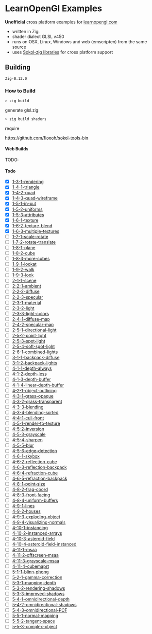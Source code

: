 # LearnOpenGl Examples

**Unofficial** cross platform examples for [learnopengl.com](https://learnopengl.com/)

- written in Zig.
- shader dialect GLSL v450
- runs on OSX, Linux, Windows and web (emscripten) from the same source
- uses [Sokol-zig libraries](https://github.com/floooh/sokol-zig) for cross platform support

## Building

`Zig-0.13.0`

### How to Build

```bash
> zig build
```

generate glsl.zig

```bash
> zig build shaders
```

require

https://github.com/floooh/sokol-tools-bin

#### Web Builds

TODO:

#### Todo

- [x] [1-3-1-rendering](src/1-3-hello-window/1-rendering.zig)
- [x] [1-4-1-triangle](src/1-4-hello-triangle/1-triangle.zig)
- [x] [1-4-2-quad](src/1-4-hello-triangle/2-quad.zig)
- [x] [1-4-3-quad-wireframe](src/1-4-hello-triangle/3-quad-wireframe.zig)
- [x] [1-5-1-in-out](src/1-5-shaders/1-in-out.zig)
- [x] [1-5-2-uniforms](src/1-5-shaders/2-uniforms.zig)
- [x] [1-5-3-attributes](src/1-5-shaders/3-attributes.zig)
- [x] [1-6-1-texture](src/1-6-textures/1-texture.zig)
- [x] [1-6-2-texture-blend](src/1-6-textures/2-texture-blend.zig)
- [x] [1-6-3-multiple-textures](src/1-6-textures/3-multiple-textures.zig)
- [ ] [1-7-1-scale-rotate](src/1-7-transformations/1-scale-rotate.zig)
- [ ] [1-7-2-rotate-translate](src/1-7-transformations/2-rotate-translate.zig)
- [ ] [1-8-1-plane](src/1-8-coordinate-systems/1-plane.zig)
- [ ] [1-8-2-cube](src/1-8-coordinate-systems/2-cube.zig)
- [ ] [1-8-3-more-cubes](src/1-8-coordinate-systems/3-more-cubes.zig)
- [ ] [1-9-1-lookat](src/1-9-camera/1-lookat.zig)
- [ ] [1-9-2-walk](src/1-9-camera/2-walk.zig)
- [ ] [1-9-3-look](src/1-9-camera/3-look.zig)
- [ ] [2-1-1-scene](src/2-1-colors/1-scene.zig)
- [ ] [2-2-1-ambient](src/2-2-basic-lighting/1-ambient.zig)
- [ ] [2-2-2-diffuse](src/2-2-basic-lighting/2-diffuse.zig)
- [ ] [2-2-3-specular](src/2-2-basic-lighting/3-specular.zig)
- [ ] [2-3-1-material](src/2-3-materials/1-material.zig)
- [ ] [2-3-2-light](src/2-3-materials/2-light.zig)
- [ ] [2-3-3-light-colors](src/2-3-materials/3-light-colors.zig)
- [ ] [2-4-1-diffuse-map](src/2-4-lighting-maps/1-diffuse-map.zig)
- [ ] [2-4-2-specular-map](src/2-4-lighting-maps/2-specular-map.zig)
- [ ] [2-5-1-directional-light](src/2-5-light-casters/1-directional-light.zig)
- [ ] [2-5-2-point-light](src/2-5-light-casters/2-point-light.zig)
- [ ] [2-5-3-spot-light](src/2-5-light-casters/3-spot-light.zig)
- [ ] [2-5-4-soft-spot-light](src/2-5-light-casters/4-soft-spot-light.zig)
- [ ] [2-6-1-combined-lights](src/2-6-multiple-lights/1-combined-lights.zig)
- [ ] [3-1-1-backpack-diffuse](src/3-1-model/1-backpack-diffuse.zig)
- [ ] [3-1-2-backpack-lights](src/3-1-model/2-backpack-lights.zig)
- [ ] [4-1-1-depth-always](src/4-1-depth-testing/1-depth-always.zig)
- [ ] [4-1-2-depth-less](src/4-1-depth-testing/2-depth-less.zig)
- [ ] [4-1-3-depth-buffer](src/4-1-depth-testing/3-depth-buffer.zig)
- [ ] [4-1-4-linear-depth-buffer](src/4-1-depth-testing/4-linear-depth-buffer.zig)
- [ ] [4-2-1-object-outlining](src/4-2-stencil-testing/1-object-outlining.zig)
- [ ] [4-3-1-grass-opaque](src/4-3-blending/1-grass-opaque.zig)
- [ ] [4-3-2-grass-transparent](src/4-3-blending/2-grass-transparent.zig)
- [ ] [4-3-3-blending](src/4-3-blending/3-blending.zig)
- [ ] [4-3-4-blending-sorted](src/4-3-blending/4-blending-sorted.zig)
- [ ] [4-4-1-cull-front](src/4-4-face-culling/1-cull-front.zig)
- [ ] [4-5-1-render-to-texture](src/4-5-framebuffers/1-render-to-texture.zig)
- [ ] [4-5-2-inversion](src/4-5-framebuffers/2-inversion.zig)
- [ ] [4-5-3-grayscale](src/4-5-framebuffers/3-grayscale.zig)
- [ ] [4-5-4-sharpen](src/4-5-framebuffers/4-sharpen.zig)
- [ ] [4-5-5-blur](src/4-5-framebuffers/5-blur.zig)
- [ ] [4-5-6-edge-detection](src/4-5-framebuffers/6-edge-detection.zig)
- [ ] [4-6-1-skybox](src/4-6-cubemaps/1-skybox.zig)
- [ ] [4-6-2-reflection-cube](src/4-6-cubemaps/2-reflection-cube.zig)
- [ ] [4-6-3-reflection-backpack](src/4-6-cubemaps/3-reflection-backpack.zig)
- [ ] [4-6-4-refraction-cube](src/4-6-cubemaps/4-refraction-cube.zig)
- [ ] [4-6-5-refraction-backpack](src/4-6-cubemaps/5-refraction-backpack.zig)
- [ ] [4-8-1-point-size](src/4-8-advanced-glsl/1-point-size.zig)
- [ ] [4-8-2-frag-coord](src/4-8-advanced-glsl/2-frag-coord.zig)
- [ ] [4-8-3-front-facing](src/4-8-advanced-glsl/3-front-facing.zig)
- [ ] [4-8-4-uniform-buffers](src/4-8-advanced-glsl/4-uniform-buffers.zig)
- [ ] [4-9-1-lines](src/4-9-geometry-shader/1-lines.zig)
- [ ] [4-9-2-houses](src/4-9-geometry-shader/2-houses.zig)
- [ ] [4-9-3-exploding-object](src/4-9-geometry-shader/3-exploding-object.zig)
- [ ] [4-9-4-visualizing-normals](src/4-9-geometry-shader/4-visualizing-normals.zig)
- [ ] [4-10-1-instancing](src/4-10-instancing/1-instancing.zig)
- [ ] [4-10-2-instanced-arrays](src/4-10-instancing/2-instanced-arrays.zig)
- [ ] [4-10-3-asteroid-field](src/4-10-instancing/3-asteroid-field.zig)
- [ ] [4-10-4-asteroid-field-instanced](src/4-10-instancing/4-asteroid-field-instanced.zig)
- [ ] [4-11-1-msaa](src/4-11-anti-aliasing/1-msaa.zig)
- [ ] [4-11-2-offscreen-msaa](src/4-11-anti-aliasing/2-offscreen-msaa.zig)
- [ ] [4-11-3-grayscale-msaa](src/4-11-anti-aliasing/3-grayscale-msaa.zig)
- [ ] [4-11-4-cubemaprt](src/4-11-anti-aliasing/4-cubemaprt.zig)
- [ ] [5-1-1-blinn-phong](src/5-1-advanced-lighting/1-blinn-phong.zig)
- [ ] [5-2-1-gamma-correction](src/5-2-gamma-correction/1-gamma-correction.zig)
- [ ] [5-3-1-mapping-depth](src/5-3-shadow-mapping/1-mapping-depth.zig)
- [ ] [5-3-2-rendering-shadows](src/5-3-shadow-mapping/2-rendering-shadows.zig)
- [ ] [5-3-3-improved-shadows](src/5-3-shadow-mapping/3-improved-shadows.zig)
- [ ] [5-4-1-omnidirectional-depth](src/5-4-point-shadows/1-omnidirectional-depth.zig)
- [ ] [5-4-2-omnidirectional-shadows](src/5-4-point-shadows/2-omnidirectional-shadows.zig)
- [ ] [5-4-3-omnidirectional-PCF](src/5-4-point-shadows/3-omnidirectional-PCF.zig)
- [ ] [5-5-1-normal-mapping](src/5-5-normal-mapping/1-normal-mapping.zig)
- [ ] [5-5-2-tangent-space](src/5-5-normal-mapping/2-tangent-space.zig)
- [ ] [5-5-3-complex-object](src/5-5-normal-mapping/3-complex-object.zig)
